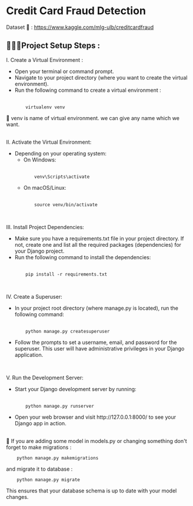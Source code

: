 # Credit Card Fraud Detection

Dataset 🔗 : https://www.kaggle.com/mlg-ulb/creditcardfraud

## 👨🏽‍💻Project Setup Steps :

I. Create a Virtual Environment :

<ul>
<li>Open your terminal or command prompt.</li>
<li>Navigate to your project directory (where you want to create the virtual environment).</li>
<li>Run the following command to create a virtual environment :</li><br>

        virtualenv venv

</ul>
📌 venv is name of virtual environment. we can give any name which we want.<br><br>

II. Activate the Virtual Environment:

<ul>
<li>Depending on your operating system:
<ul>
<li>On Windows:</li><br>

        venv\Scripts\activate

<li>On macOS/Linux:</li><br>

        source venv/bin/activate

</ul>
</li>
</ul><br>

III. Install Project Dependencies:

<ul>
<li>Make sure you have a requirements.txt file in your project directory. If not, create one and list all the required packages (dependencies) for your Django project.</li> 
<li>Run the following command to install the dependencies:</li><br>

        pip install -r requirements.txt

</ul><br>

IV. Create a Superuser:

<ul>
<li>In your project root directory (where manage.py is located), run the following command:</li><br>

        python manage.py createsuperuser

<li>Follow the prompts to set a username, email, and password for the superuser. This user will have administrative privileges in your Django application.</li>
</ul><br>

V. Run the Development Server:

<ul>
<li>Start your Django development server by running:</li><br>

        python manage.py runserver

<li>Open your web browser and visit http://127.0.0.1:8000/ to see your Django app in action.</li>
</ul>
<br>
📌 If you are adding some model in models.py or changing something don't forget to make migrations :<br>

        python manage.py makemigrations

and migrate it to database :

        python manage.py migrate

This ensures that your database schema is up to date with your model changes.

